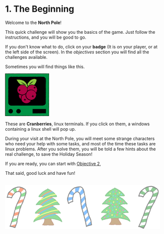 1\. The Beginning
=======================

Welcome to the **North Pole**! <br>

This quick challenge will show you the basics of the game. Just follow the instructions, and you will be good to go.  <br>

If you don't know what to do, click on your **badge** (It is on your player, or at the left side of the screen). In the *objectives* section you will find all the challenges available. <br>

Sometimes you will find things like this.

![Cranberry](images/cranberry.png)

These are **Cranberries**, linux terminals. If you click on them, a windows containing a linux shell will pop up. <br>

During your visit at the North Pole, you will meet some strange characters who need your help with some tasks, and most of the time these tasks are linux problems. After you solve them, you will be told a few hints about the real challenge, to save the Holiday Season! <br>

If you are ready, you can start with [Objective 2](obj2), 

That said, good luck and have fun! <br>
<br>

![footer1](images/footer2_large.png)
